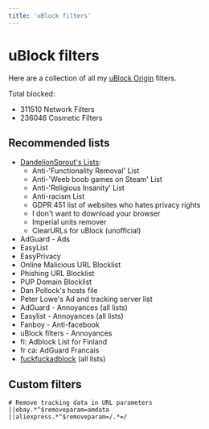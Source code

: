 ```yaml
---
title: 'uBlock filters'
---
```


# uBlock filters

Here are a collection of all my [uBlock Origin](https://github.com/gorhill/uBlock) filters.

Total blocked:
- 311510 Network Filters
- 236046 Cosmetic Filters

## Recommended lists

- [DandelionSprout's Lists](https://github.com/DandelionSprout/adfilt/blob/master/Wiki/General-info.md#-english):
  - Anti-'Functionality Removal' List
  - Anti-'Weeb boob games on Steam' List
  - Anti-'Religious Insanity' List
  - Anti-racism List
  - GDPR 451 list of websites who hates privacy rights
  - I don't want to download your browser
  - Imperial units remover
  - ClearURLs for uBlock (unofficial)
- AdGuard - Ads
- EasyList
- EasyPrivacy
- Online Malicious URL Blocklist
- Phishing URL Blocklist
- PUP Domain Blocklist
- Dan Pollock's hosts file
- Peter Lowe's Ad and tracking server list
- AdGuard - Annoyances (all lists)
- Easylist - Annoyances (all lists)
- Fanboy - Anti-facebook
- uBlock filters - Annoyances
- fi: Adblock List for Finland
- fr ca: AdGuard Francais
- [fuckfuckadblock](https://github.com/bogachenko/fuckfuckadblock) (all lists)

## Custom filters

```
# Remove tracking data in URL parameters
||ebay.*^$removeparam=amdata
||aliexpress.*^$removeparam=/.*=/
```

